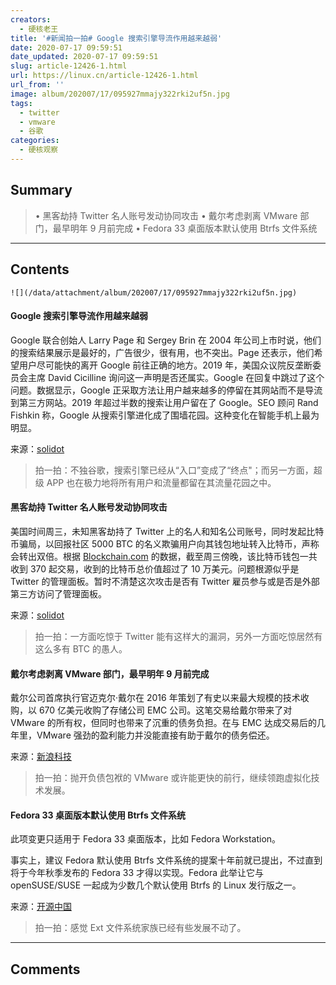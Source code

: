 ```yaml
---
creators:
  - 硬核老王
title: '#新闻拍一拍# Google 搜索引擎导流作用越来越弱'
date: 2020-07-17 09:59:51
date_updated: 2020-07-17 09:59:51
slug: article-12426-1.html
url: https://linux.cn/article-12426-1.html
url_from: ''
image: album/202007/17/095927mmajy322rki2uf5n.jpg
tags:
  - twitter
  - vmware
  - 谷歌
categories:
  - 硬核观察
---
```


## Summary

> • 黑客劫持 Twitter 名人账号发动协同攻击 • 戴尔考虑剥离 VMware 部门，最早明年 9 月前完成 • Fedora 33 桌面版本默认使用 Btrfs 文件系统

***

<!-- more -->

## Contents

`![](/data/attachment/album/202007/17/095927mmajy322rki2uf5n.jpg)`

#### Google 搜索引擎导流作用越来越弱

Google 联合创始人 Larry Page 和 Sergey Brin 在 2004 年公司上市时说，他们的搜索结果展示是最好的，广告很少，很有用，也不突出。Page 还表示，他们希望用户尽可能快的离开 Google 前往正确的地方。2019 年，美国众议院反垄断委员会主席 David Cicilline 询问这一声明是否还属实。Google 在回复中跳过了这个问题。数据显示，Google 正采取方法让用户越来越多的停留在其网站而不是导流到第三方网站。2019 年超过半数的搜索让用户留在了 Google。SEO 顾问 Rand Fishkin 称，Google 从搜索引擎进化成了围墙花园。这种变化在智能手机上最为明显。

来源：[solidot](https://www.solidot.org/story?sid=64963)

> 
> 拍一拍：不独谷歌，搜索引擎已经从“入口”变成了“终点"；而另一方面，超级 APP 也在极力地将所有用户和流量都留在其流量花园之中。
> 
> 
> 

#### 黑客劫持 Twitter 名人账号发动协同攻击

美国时间周三，未知黑客劫持了 Twitter 上的名人和知名公司账号，同时发起比特币骗局，以回报社区 5000 BTC 的名义欺骗用户向其钱包地址转入比特币，声称会转出双倍。根据 [Blockchain.com](http://blockchain.com/) 的数据，截至周三傍晚，该比特币钱包一共收到 370 起交易，收到的比特币总价值超过了 10 万美元。问题根源似乎是 Twitter 的管理面板。暂时不清楚这次攻击是否有 Twitter 雇员参与或是否是外部第三方访问了管理面板。

来源：[solidot](https://www.solidot.org/story?sid=64958)

> 
> 拍一拍：一方面吃惊于 Twitter 能有这样大的漏洞，另外一方面吃惊居然有这么多有 BTC 的愚人。
> 
> 
> 

#### 戴尔考虑剥离 VMware 部门，最早明年 9 月前完成

戴尔公司首席执行官迈克尔·戴尔在 2016 年策划了有史以来最大规模的技术收购，以 670 亿美元收购了存储公司 EMC 公司。这笔交易给戴尔带来了对 VMware 的所有权，但同时也带来了沉重的债务负担。在与 EMC 达成交易后的几年里，VMware 强劲的盈利能力并没能直接有助于戴尔的债务偿还。

来源：[新浪科技](https://www.cnbeta.com/articles/tech/1003889.htm)

> 
> 拍一拍：抛开负债包袱的 VMware 或许能更快的前行，继续领跑虚拟化技术发展。
> 
> 
> 

#### Fedora 33 桌面版本默认使用 Btrfs 文件系统

此项变更只适用于 Fedora 33 桌面版本，比如 Fedora Workstation。

事实上，建议 Fedora 默认使用 Btrfs 文件系统的提案十年前就已提出，不过直到将于今年秋季发布的 Fedora 33 才得以实现。Fedora 此举让它与 openSUSE/SUSE 一起成为少数几个默认使用 Btrfs 的 Linux 发行版之一。

来源：[开源中国](https://www.oschina.net/news/117253/fedora-33-btrfs-desktop-approved)

> 
> 拍一拍：感觉 Ext 文件系统家族已经有些发展不动了。
> 
> 
>

***

## Comments
